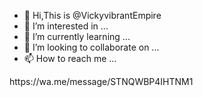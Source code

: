 - 👋 Hi,This is @VickyvibrantEmpire
- 👀 I’m interested in ...
- 🌱 I’m currently learning ...
- 💞️ I’m looking to collaborate on ...
- 📫 How to reach me ...

<!---
VickyvibrantEmpire/VickyvibrantEmpire is a ✨ special ✨ repository because its `README.md` (this file) appears on your GitHub profile.
You can click the Preview link to take a look at your changes.
---> https://wa.me/message/STNQWBP4IHTNM1
